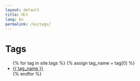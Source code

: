 ```yaml
---
layout: default
title: 태그
lang: ko
permalink: /ko/tags/
---
```


<h1>Tags</h1>
<ul>
  {% for tag in site.tags %}
    {% assign tag_name = tag[0] %}
    <li><a href="/ko/tags/#{{ tag_name | slugify }}">{{ tag_name }}</a></li>
  {% endfor %}
</ul>
